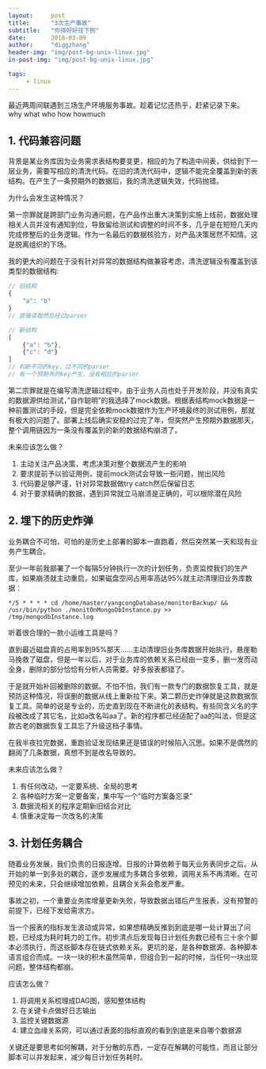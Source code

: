 ```yaml
---
layout:     post
title:      "3次生产事故"
subtitle:   "你得好好往下刨"
date:       2018-03-09
author:     "diggzhang"
header-img: "img/post-bg-unix-linux.jpg"
in-post-img: "img/post-bg-unix-linux.jpg"

tags:
     - linux
---
```


最近两周间联遇到三场生产环境服务事故。趁着记忆还热乎，赶紧记录下来。
why what who how howmuch

## 1. 代码兼容问题

背景是某业务库因为业务需求表结构要变更，相应的为了构造中间表，供给到下一层业务，需要写相应的清洗代码。在旧的清洗代码中，逻辑不能完全覆盖到新的表结构。在产生了一条预期外的数据后，我的清洗逻辑失效，代码抛错。

为什么会发生这种情况？

第一宗罪就是跨部门业务沟通问题，在产品作出重大决策到实施上线前，数据处理相关人员并没有通知到位，导致留给测试和调整的时间不多，几乎是在短短几天内完成修整后的业务逻辑。作为一名最后的数据核验方，对产品决策居然不知情。这是脱离组织的下场。

我的更大的问题在于没有针对异常的数据结构做兼容考虑，清洗逻辑没有覆盖到该类型的数据结构:

```javascript
// 旧结构
{
    "a": "b"
}
// 直接读取然后经过parser

// 新结构
[
    {"a": "b"},
    {"c": "d"}
]
// 判断不同的key，过不同的parser
// 有一个预期外的key产生，没有相应的parser
```

第二宗罪就是在编写清洗逻辑过程中，由于业务人员也处于开发阶段，并没有真实的数据源供给测试，”自作聪明”的我选择了mock数据。根据表结构mock数据是一种前置测试的手段，但是完全依赖mock数据作为生产环境最终的测试用例，那就有极大的问题了。部署上线后确实安稳的过完了年，但突然产生预期外数据那天，整个调用链因为一条没有覆盖到的新的数据结构崩溃了。

未来应该怎么做？

1. 主动关注产品决策，考虑决策对整个数据流产生的影响
2. 要求提前予以验证用例，提前mock测试会导致一些问题，抛出风险
3. 代码要足够严谨，针对异常数据做try catch然后保留日志
4. 对于要求精确的数据，遇到异常就立马崩溃是正确的，可以根除潜在风险

## 2. 埋下的历史炸弹

业务耦合不可怕，可怕的是历史上部署的脚本一直跑着，然后突然某一天和现有业务产生耦合。

至少一年前我部署了一个每隔5分钟执行一次的计划任务，负责监控我们的生产库，如果崩溃就主动重启，如果磁盘空间占用率高达95%就主动清理旧业务库数据：

```shell
*/5 * * * * cd /home/master/yangcongDatabase/monitorBackup/ && /usr/bin/python ./monitOnMongoDbInstance.py >> /tmp/mongodbInstance.log
```

听着很合理的一款小运维工具是吗？

直到最近磁盘真的占用率到95%那天......主动清理旧业务库数据开始执行，悬崖勒马挽救了磁盘，但是一年以后，对于业务库的依赖关系已经由一变多，删一发而动全身，删除的部分恰恰有分析人员需要。好多报表都错了。

于是就开始补回被删除的数据。不怕不怕，我们有一款专门的数据恢复工具，就是预防这种情况，将误删的数据从线上重新拉下来。第二颗历史炸弹就是这款数据恢复工具。简单的说是专业的，历史直到现在不断进化的表结构，有些同含义名的字段被改成了其它名，比如a改名叫aa了。新的程序都已经适配了aa的叫法，但是这款古老的数据恢复工具忘了升级这档子事情。

在我半夜拉完数据，重跑验证发现结果还是错误的时候陷入沉思。如果不是偶然的翻阅了几条数据，真想不到是改名导致的。

未来应该怎么做？

1. 有任何改动，一定要系统、全局的思考
2. 各种临时方案一定要备案，集中写一个“临时方案备忘录”
3. 数据流相关的程序定期新旧结合对比
4. 慎重决定每一次改名的决策

## 3. 计划任务耦合

随着业务发展，我们负责的日报逐增。日报的计算依赖于每天业务表同步之后。从开始的单一到多处的耦合，逐步发展成为多耦合多依赖，调用关系不再清晰。在可预见的未来，只会继续增加依赖，且耦合关系会愈发严重。

事故之初，一个重要业务库增量更新失败，导致数据出错后产生报表，没有预警的前提下，已经下发给需求方。

当一个报表的指标发生波动或异常，如果想精确反推到到底是哪一处计算出了问题，已经成为耗时耗力的工作。初步清点后发现每日计划任务数已经有三十余个脚本必须执行，而这些脚本存在链式依赖关系。更坑的是，是各种数据源、各种脚本语言组合而成。一块一块的积木虽然简单，但组合到一起的时候，当任何一块出现问题，整体结构都崩。

应该怎么做？

1. 将调用关系梳理成DAG图，感知整体结构
2. 在关键卡点做好日志输出
3. 监控关键数据源
4. 建立血缘关系网，可以通过表面的指标直观的看到到底是来自哪个数据源

关键还是要思考如何解耦，对于分散的东西，一定存在解耦的可能性，而且让部分脚本可以并发起来，减少每日计划任务耗时。
